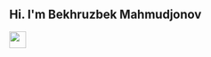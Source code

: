 ## Hi. I'm Bekhruzbek Mahmudjonov 
<img src="https://link-to-your-image.com/greeting_hands.png" width="30px">
